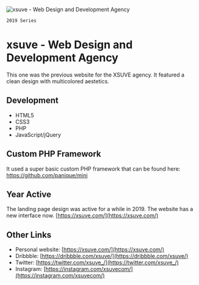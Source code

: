 ![xsuve - Web Design and Development Agency](https://xsuve.com/public/home/img/portfolio/4/m.png)

`2019 Series`
# xsuve - Web Design and Development Agency
This one was the previous website for the XSUVE agency. It featured a clean design with multicolored aestetics.

## Development
* HTML5
* CSS3
* PHP
* JavaScript/jQuery

## Custom PHP Framework
It used a super basic custom PHP framework that can be found here: https://github.com/panique/mini

## Year Active
The landing page design was active for a while in 2019. The website has a new interface now. [https://xsuve.com/](https://xsuve.com/)

## Other Links
* Personal website: [https://xsuve.com/](https://xsuve.com/)
* Dribbble: [https://dribbble.com/xsuve/](https://dribbble.com/xsuve/)
* Twitter: [https://twitter.com/xsuve_/](https://twitter.com/xsuve_/)
* Instagram: [https://instagram.com/xsuvecom/](https://instagram.com/xsuvecom/)
